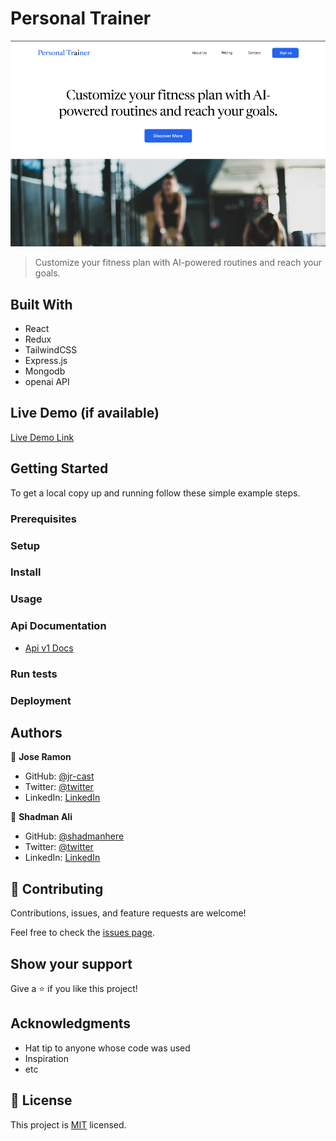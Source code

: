 # Personal Trainer

![cover](./client/src/assets/cover.png)

> Customize your fitness plan with AI-powered routines and reach your goals.


## Built With

- React
- Redux
- TailwindCSS
- Express.js
- Mongodb
- openai API

## Live Demo (if available)

[Live Demo Link](https://livedemo.com)


## Getting Started

To get a local copy up and running follow these simple example steps.

### Prerequisites

### Setup

### Install

### Usage

### Api Documentation
- [Api v1 Docs](https://documenter.getpostman.com/view/17518418/2s946fdCHh#85882990-5bf1-4019-bd3b-5b1879b4a53c)

### Run tests

### Deployment

## Authors

👤 **Jose Ramon**

- GitHub: [@jr-cast](https://github.com/jr-cast)
- Twitter: [@twitter](https://twitter.com/josercastanos)
- LinkedIn: [LinkedIn](https://www.linkedin.com/in/josercastanos/)

👤 **Shadman Ali**

- GitHub: [@shadmanhere](https://github.com/shadmanhere)
- Twitter: [@twitter](https://twitter.com/)
- LinkedIn: [LinkedIn](https://www.linkedin.com/in/shadmanhere/)

## 🤝 Contributing

Contributions, issues, and feature requests are welcome!

Feel free to check the [issues page](../../issues/).

## Show your support

Give a ⭐️ if you like this project!

## Acknowledgments

- Hat tip to anyone whose code was used
- Inspiration
- etc

## 📝 License

This project is [MIT](./MIT.md) licensed.
